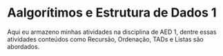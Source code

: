 # Aalgorítimos e Estrutura de Dados 1

Aqui eu armazeno minhas atividades na disciplina de AED 1, dentre essas atividades conteúdos como Recursão, Ordenação, TADs e Listas são abordados. 

